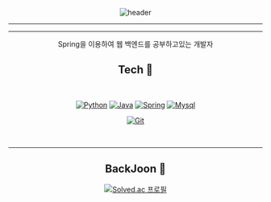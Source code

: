 <div align="center">
  
![header](https://capsule-render.vercel.app/api?type=rounded&color=auto&height=300&section=header&text=DongGyuHan&fontSize=90)

<hr/>

<hr/>
  
<p>Spring을 이용하여 웹 백엔드를 공부하고있는 개발자</p>
  
## Tech 📖
<br>

[![Python](https://img.shields.io/badge/Python-blue?style=flat-square&logo=Python&logoColor=white)](#)
[![Java](https://img.shields.io/badge/Java-teal?style=flat-square&logo=JAVA&logoColor=white)](#)
[![Spring](https://img.shields.io/badge/Spring-67AA3C?style=flat-square&logo=Spring&logoColor=white)](#)
[![Mysql](https://img.shields.io/badge/Mysql-skyblue?style=flat-square&logo=Mysql&logoColor=black)](#)

[![Git](https://img.shields.io/badge/Git-black?style=flat-square&logo=Git&logoColor=white)](#)
 
<br>
<hr/>
  
## BackJoon 🌱
[![Solved.ac
프로필](http://mazassumnida.wtf/api/v2/generate_badge?boj=kyu9610)](https://solved.ac/kyu9610)
  
<!--
**kyu9610/kyu9610** is a ✨ _special_ ✨ repository because its `README.md` (this file) appears on your GitHub profile.

Here are some ideas to get you started:

- 🔭 I’m currently working on ...
- 🌱 I’m currently learning ...
- 👯 I’m looking to collaborate on ...
- 🤔 I’m looking for help with ...
- 💬 Ask me about ...
- 📫 How to reach me: ...
- 😄 Pronouns: ...
- ⚡ Fun fact: ...
-->
